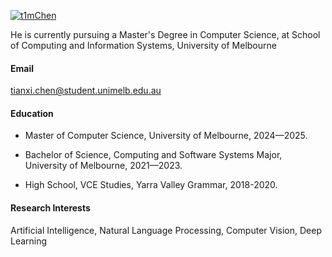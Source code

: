 

[![t1mChen](https://img.shields.io/badge/t1mChen-github-blue?logo=github)](https://github.com/t1mChen)

He is currently pursuing a Master's Degree in Computer Science, at School of Computing and Information Systems, University of Melbourne

#### Email
tianxi.chen@student.unimelb.edu.au

#### Education
* Master of Computer Science, University of Melbourne, 2024—2025.

* Bachelor of Science, Computing and Software Systems Major, University of Melbourne, 2021—2023.

* High School, VCE Studies, Yarra Valley Grammar, 2018-2020.

#### Research Interests
Artificial Intelligence, Natural Language Processing, Computer Vision, Deep Learning


